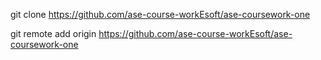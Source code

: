 git clone https://github.com/ase-course-workEsoft/ase-coursework-one

git remote add origin https://github.com/ase-course-workEsoft/ase-coursework-one
